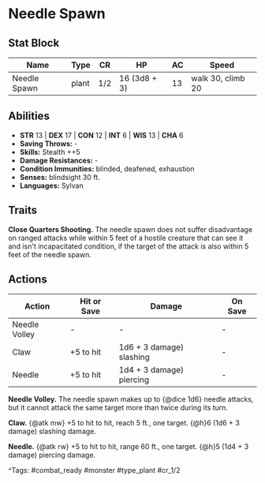 # Needle Spawn

## Stat Block

| Name | Type | CR | HP | AC | Speed |
|------|------|----|----|----|-------|
| Needle Spawn | plant | 1/2 | 16 (3d8 + 3) | 13 | walk 30, climb 20 |

## Abilities

- **STR** 13 | **DEX** 17 | **CON** 12 | **INT** 6 | **WIS** 13 | **CHA** 6
- **Saving Throws:** -  
- **Skills:** Stealth ++5  
- **Damage Resistances:** -  
- **Condition Immunities:** blinded, deafened, exhaustion  
- **Senses:** blindsight 30 ft.  
- **Languages:** Sylvan

## Traits

**Close Quarters Shooting.** The needle spawn does not suffer disadvantage on ranged attacks while within 5 feet of a hostile creature that can see it and isn't incapacitated condition, if the target of the attack is also within 5 feet of the needle spawn.


## Actions

| Action | Hit or Save | Damage | On Save |
|--------|--------------|--------|----------|
| Needle Volley | - | - | - |
| Claw | +5 to hit | 1d6 + 3 damage) slashing | - |
| Needle | +5 to hit | 1d4 + 3 damage) piercing | - |

**Needle Volley.** The needle spawn makes up to {@dice 1d6} needle attacks, but it cannot attack the same target more than twice during its turn.

**Claw.** {@atk mw} +5 to hit to hit, reach 5 ft., one target. {@h}6 (1d6 + 3 damage) slashing damage.

**Needle.** {@atk rw} +5 to hit to hit, range 60 ft., one target. {@h}5 (1d4 + 3 damage) piercing damage.


^Tags: #combat_ready #monster #type_plant #cr_1/2